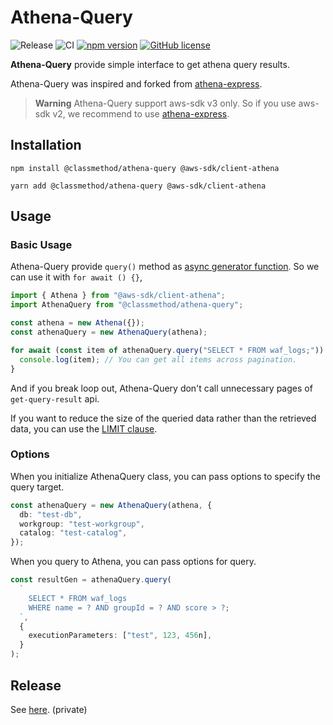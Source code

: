 # Athena-Query

![Release](https://github.com/classmethod/athena-query/workflows/release/badge.svg)
![CI](https://github.com/classmethod/athena-query/workflows/CI/badge.svg)
[![npm version](https://img.shields.io/npm/v/@classmethod/athena-query.svg)](https://www.npmjs.com/@classmethod/athena-query)
[![GitHub license](https://img.shields.io/badge/license-MIT-blue.svg)](https://github.com/classmethod/athena-query/blob/main/LICENSE)

**Athena-Query** provide simple interface to get athena query results.

Athena-Query was inspired and forked from [athena-express](https://github.com/ghdna/athena-express#readme).

> **Warning**
> Athena-Query support aws-sdk v3 only. So if you use aws-sdk v2, we recommend to use [athena-express](https://github.com/ghdna/athena-express#readme).

## Installation

```
npm install @classmethod/athena-query @aws-sdk/client-athena
```

```
yarn add @classmethod/athena-query @aws-sdk/client-athena
```

## Usage

### Basic Usage

Athena-Query provide `query()` method as [async generator function](https://developer.mozilla.org/en-US/docs/Web/JavaScript/Reference/Statements/async_function*).
So we can use it with `for await () {}`,

```ts
import { Athena } from "@aws-sdk/client-athena";
import AthenaQuery from "@classmethod/athena-query";

const athena = new Athena({});
const athenaQuery = new AthenaQuery(athena);

for await (const item of athenaQuery.query("SELECT * FROM waf_logs;")) {
  console.log(item); // You can get all items across pagination.
}
```

And if you break loop out, Athena-Query don't call unnecessary pages of `get-query-result` api.

If you want to reduce the size of the queried data rather than the retrieved data, you can use the [LIMIT clause](https://docs.aws.amazon.com/athena/latest/ug/select.html#select-parameters).

### Options

When you initialize AthenaQuery class, you can pass options to specify the query target.

```ts
const athenaQuery = new AthenaQuery(athena, {
  db: "test-db",
  workgroup: "test-workgroup",
  catalog: "test-catalog",
});
```

When you query to Athena, you can pass options for query.

```ts
const resultGen = athenaQuery.query(
  `
    SELECT * FROM waf_logs
    WHERE name = ? AND groupId = ? AND score > ?;
  `,
  {
    executionParameters: ["test", 123, 456n],
  }
);
```

## Release

See [here](https://www.notion.so/athena-query-8d4fd5d098b944028dd9c7066a47ffe4#ee977ecfee9840c09e8d7b5a2ed5d3e3). (private)
